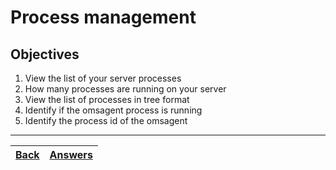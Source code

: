# Process management

## Objectives

1. View the list of your server processes
2. How many processes are running on your server
3. View the list of processes in tree format
4. Identify if the omsagent process is running
5. Identify the process id of the omsagent

---
[Back](/README.md)| [Answers](https://github.com/ricmmartins/fasthack-linux-answers/blob/main/challenges/lab-process-management.md) | 
:----- |:-----
